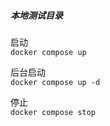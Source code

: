 ##### 本地测试目录

启动  
`docker compose up`

后台启动    
`docker compose up -d`

停止  
`docker compose stop`

